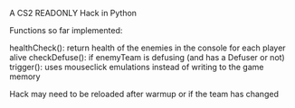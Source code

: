 A CS2 READONLY Hack in Python

Functions so far implemented:

healthCheck(): return health of the enemies in the console for each player alive
checkDefuse(): if enemyTeam is defusing (and has a Defuser or not)
trigger(): uses mouseclick emulations instead of writing to the game memory

Hack may need to be reloaded after warmup or if the team has changed
